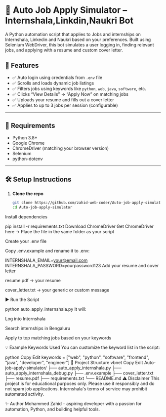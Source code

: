 # 🤖 Auto Job Apply Simulator – Internshala,Linkdin,Naukri Bot

A Python automation script that applies to Jobs and internships on Internshala, Linkedin and Naukri based on your preferences. Built using Selenium WebDriver, this bot simulates a user logging in, finding relevant jobs, and applying with a resume and custom cover letter.

## 🚀 Features

- ✅ Auto login using credentials from `.env` file
- ✅ Scrolls and loads dynamic job listings
- ✅ Filters jobs using keywords like `python`, `web`, `java`, `software`, etc.
- ✅ Clicks “View Details” → “Apply Now” on matching jobs
- ✅ Uploads your resume and fills out a cover letter
- ✅ Applies to up to 3 jobs per session (configurable)

---

## 🧰 Requirements

- Python 3.8+
- Google Chrome
- ChromeDriver (matching your browser version)
- Selenium
- python-dotenv

---

## 🛠 Setup Instructions

1. **Clone the repo**
   ```bash
   git clone https://github.com/zahid-web-coder/Auto-job-apply-simulator.git
   cd Auto-job-apply-simulator
Install dependencies

pip install -r requirements.txt
Download ChromeDriver
Get ChromeDriver here
→ Place the file in the same folder as your script

Create your .env file

Copy .env.example and rename it to .env:


INTERNSHALA_EMAIL=your@email.com
INTERNSHALA_PASSWORD=yourpassword123
Add your resume and cover letter

resume.pdf → your resume

cover_letter.txt → your generic or custom message

▶️ Run the Script

python auto_apply_internshala.py
It will:

Log into Internshala

Search internships in Bengaluru

Apply to top matching jobs based on your keywords

💡 Example Keywords Used
You can customize the keyword list in the script:

python
Copy
Edit
keywords = ["web", "python", "software", "frontend", "java", "developer", "engineer"]
📁 Project Structure
vbnet
Copy
Edit
Auto-job-apply-simulator/
├── auto_apply_internshala.py
├── auto_apply_internshala_debug.py
├── .env.example
├── cover_letter.txt
├── resume.pdf
├── requirements.txt
└── README.md
⚠️ Disclaimer
This project is for educational purposes only.
Please use it responsibly and do not spam job applications.
Internshala's terms of service may prohibit automated activity.

✨ Author
Mohammed Zahid – aspiring developer with a passion for automation, Python, and building helpful tools.


